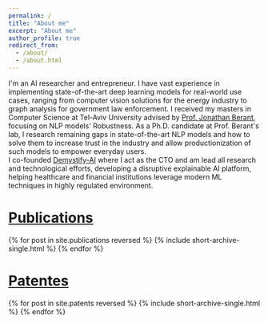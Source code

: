 ```yaml
---
permalink: /
title: "About me"
excerpt: "About me"
author_profile: true
redirect_from: 
  - /about/
  - /about.html
---
```


I'm an AI researcher and entrepreneur. I have vast experience in implementing state-of-the-art deep learning models for real-world use cases, ranging from computer vision solutions for the energy industry to graph analysis for government law enforcement. I received my masters in Computer Science at Tel-Aviv University advised by <a href="http://www.cs.tau.ac.il/~joberant/" target="_blank">Prof. Jonathan Berant</a>, focusing on NLP models' Robustness. As a Ph.D. candidate at Prof. Berant's lab, I research remaining gaps in state-of-the-art NLP models and how to solve them to increase trust in the industry and allow productionization of such models to empower everyday users.<br/>I co-founded <a href="http://www.demystify-ai.com" target="_blank">Demystify-AI</a> where I act as the CTO and am lead all research and technological efforts, developing a disruptive explainable AI platform, helping healthcare and financial institutions leverage modern ML techniques in highly regulated environment.

[Publications](/publications)
========
{% for post in site.publications reversed %}
  {% include short-archive-single.html %}
{% endfor %}

[Patentes](/patents)
========
{% for post in site.patents reversed %}
  {% include short-archive-single.html %}
{% endfor %}